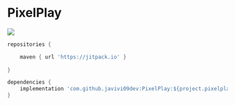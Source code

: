 # PixelPlay

[![](https://jitpack.io/v/javivi09dev/PixelPlay.svg)](https://jitpack.io/#javivi09dev/PixelPlay)


```gradle
repositories {

    maven { url 'https://jitpack.io' }
	
}

dependencies {
	implementation 'com.github.javivi09dev:PixelPlay:${project.pixelplay_version}'
}


```